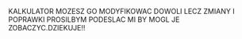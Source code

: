 KALKULATOR MOZESZ GO MODYFIKOWAC DOWOLI LECZ ZMIANY I POPRAWKI PROSILBYM PODESLAC MI BY MOGL JE ZOBACZYC.DZIEKUJE!! 

